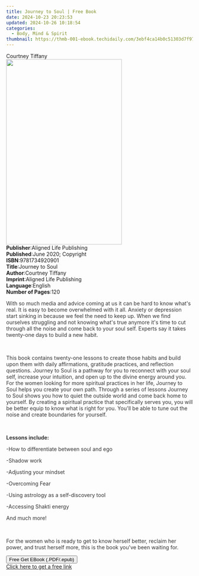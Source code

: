 ```yaml
---
title: Journey to Soul | Free Book
date: 2024-10-23 20:23:53
updated: 2024-10-26 10:18:54
categories:
  - Body, Mind & Spirit
thumbnail: https://thmb-001-ebook.techidaily.com/3ebf4ca14b0c51303d7f97dd71efcc8734e6829f77c8880e2688bb6650213f33.jpg
---
```

<main id="book-container">
  <div class="flex flex-col">
    <div class="book-brief flex-1 py-6 px-4 sm:p-6 md:py-10 md:px-8">
      <!-- brief-->
      <div class="book-brief-main">Courtney Tiffany</div>
    </div>
    <div
      class="book-meta-info flex-1 grid gap-4 col-start-1 col-end-3 row-start-1 sm:mb-6 sm:grid-cols-4 lg:gap-6 lg:col-start-2 lg:row-end-6 lg:row-span-6 lg:mb-0"
    >
      <div
        class="book-meta-info-left place-content-center mt-4 p-4 text-sm leading-6 col-start-2 col-span-2 dark:text-slate-400"
      >
        <img
          class="w-full h-500 object-cover rounded-lg sm:h-255 sm:col-span-2 lg:col-span-full"
          src="https://img-001-ebook.techidaily.com/2bcff0777c98548258acc4ca96da28c59a790ffc4ecfc6338e8346fe2c445ccd.jpg"
          alt=""
          width="312"
          height="500"
        />
      </div>
      <div
        class="book-meta-info-right mt-2 col-start-1 row-start-2 col-span-3 self-center"
      >
        <!-- meta data  -->
        <div class="flex flex-col px-4 md:px-8">
          <div class="flex-1">
            <strong>Publisher</strong>:<span class="px-2"
              >Aligned Life Publishing</span
            >
          </div>
          <div class="flex-1">
            <strong>Published</strong>:<span class="px-2"
              >June 2020; Copyright</span
            >
          </div>
          <div class="flex-1">
            <strong>ISBN</strong>:<span class="px-2">9781734920901</span>
          </div>
          <div class="flex-1">
            <strong>Title</strong>:<span class="px-2">Journey to Soul</span>
          </div>
          <div class="flex-1">
            <strong>Author</strong>:<span class="px-2">Courtney Tiffany</span>
          </div>
          <div class="flex-1">
            <strong>Imprint</strong>:<span class="px-2"
              >Aligned Life Publishing</span
            >
          </div>
          <div class="flex-1">
            <strong>Language</strong>:<span class="px-2">English</span>
          </div>
          <div class="flex-1">
            <strong>Number of Pages</strong>:<span class="px-2">120</span>
          </div>
        </div>
      </div>
    </div>
    <div class="book-description flex-1 py-6 px-4 sm:p-6 md:py-10 md:px-8">
      <div class="book-description-main">
        <div accordion-content="" id="description">
          <p>
            <span style="color: rgb(51, 51, 51)"
              >With so much media and advice coming at us it can be hard to know
              what's real. It is easy to become overwhelmed with it all. Anxiety
              or depression start sinking in because we feel the need to keep
              up. When we find ourselves struggling and not knowing what's true
              anymore it's time to cut through all the noise and come back to
              your soul self. Experts say it takes twenty-one days to build a
              new habit.
            </span>
          </p>
          <p><br /></p>
          <p>
            <span style="color: rgb(51, 51, 51)"
              >This book contains twenty-one lessons to create those habits and
              build upon them with daily affirmations, gratitude practices, and
              reflection questions. Journey to Soul is a pathway for you to
              reconnect with your soul self, increase your intuition, and open
              up to the divine energy around you. For the women looking for more
              spiritual practices in her life, Journey to Soul helps you create
              your own path. Through a series of lessons Journey to Soul shows
              you how to quiet the outside world and come back home to yourself.
              By creating a spiritual practice that specifically serves you, you
              will be better equip to know what is right for you. You'll be able
              to tune out the noise and create boundaries for yourself.
            </span>
          </p>
          <p><br /></p>
          <p>
            <strong style="color: rgb(51, 51, 51)">Lessons include: </strong>
          </p>
          <p>
            <span style="color: rgb(51, 51, 51)"
              >-How to differentiate between soul and ego
            </span>
          </p>
          <p><span style="color: rgb(51, 51, 51)">-Shadow work </span></p>
          <p>
            <span style="color: rgb(51, 51, 51)">-Adjusting your mindset </span>
          </p>
          <p><span style="color: rgb(51, 51, 51)">-Overcoming Fear </span></p>
          <p>
            <span style="color: rgb(51, 51, 51)"
              >-Using astrology as a self-discovery tool
            </span>
          </p>
          <p>
            <span style="color: rgb(51, 51, 51)"
              >-Accessing Shakti energy
            </span>
          </p>
          <p><span style="color: rgb(51, 51, 51)">And much more! </span></p>
          <p><br /></p>
          <p>
            <span style="color: rgb(51, 51, 51)"
              ><span></span>For the women who is ready to get to know herself
              better, reclaim her power, and trust herself more, this is the
              book you've been waiting for.</span
            >
          </p>
        </div>
        <div class="accordion-fader"></div>
      </div>
    </div>
    <div class="book-excerpts flex-1 py-6 px-4 sm:p-6 md:py-10 md:px-8"></div>
    <div
      class="book-about-author flex-1 py-6 px-4 sm:p-6 md:py-10 md:px-8"
    ></div>
    <div class="book-free-get flex-1 py-6 px-4 sm:p-6 md:py-10 md:px-8">
      <button
        id="btn-free-get"
        class="bg-blue-500 hover:bg-blue-700 text-white font-bold py-2 px-4 rounded"
      >
        Free Get EBook (.PDF/.epub)
      </button>
      <div id="countdown-display" class="px-2 text-lg mt-2"></div>
      <a
        id="free-link"
        class="hidden bg-blue-500 hover:bg-blue-700 text-white font-bold py-2 px-4 rounded"
        href="https://www.ebooks.com/en-us/book/210243272/journey-to-soul/courtney-tiffany/"
        target="_blank"
        >Click here to get a free link</a
      >
    </div>
    <script>
      let countdownTime = 0;
      let countdownInterval = null;
      document
        .getElementById('btn-free-get')
        .addEventListener('click', startCountdown);
      function startCountdown() {
        countdownTime = new Date().getTime() + 60000 * 3;
        countdownInterval = setInterval(updateCountdown, 1000);
        document.getElementById('btn-free-get').disabled = true;
        document
          .getElementById('btn-free-get')
          .classList.add('bg-gray-500', 'cursor-not-allowed');
      }
      function updateCountdown() {
        let currentTime = new Date().getTime();
        let timeLeft = countdownTime - currentTime;
        let secondsLeft = Math.floor(timeLeft / 1000);
        document.getElementById('countdown-display').innerHTML =
          `Remaining time: ${secondsLeft} seconds.`;
        if (secondsLeft <= 0) {
          clearInterval(countdownInterval);
          document.getElementById('btn-free-get').classList.add('hidden');
          document.getElementById('free-link').classList.remove('hidden');
          document.getElementById('countdown-display').innerHTML = '';
        }
      }
    </script>
  </div>
</main>
